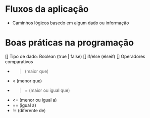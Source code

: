 # Fluxos da aplicação

- Caminhos lógicos basedo em algum dado ou informação

# Boas práticas na programação


[] Tipo de dado: Boolean (true | false)
[] if/else (elseif)
[] Operadores comparativos
  - > (maior que)
  - < (menor que)
  - >= (maior ou igual que)
  - <= (menor ou igual a)
  - == (igual a)
  - != (diferente de)